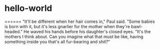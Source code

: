 # hello-world
======
"It'll be different when her hair comes in," Paul said. "Some babies is born with it, but it's less gnarlier for the mother when they're bawl-headed." He waved his hands before his daughter's closed eyes. "It's the mothers I think about. Can you imagine what that must be like, having something inside you that's all fur-bearing and shit?"
